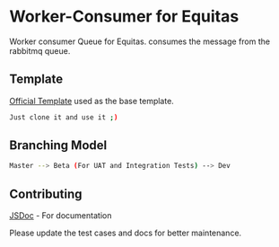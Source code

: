 # Worker-Consumer for Equitas

Worker consumer Queue for Equitas. consumes the message from the rabbitmq queue.

## Template

[Official Template](https://github.com/nestjs/typescript-starter) used as the base template.

```bash
Just clone it and use it ;)
```

## Branching Model

```bash
Master --> Beta (For UAT and Integration Tests) --> Dev
```

## Contributing
[JSDoc](https://jsdoc.app/) - For documentation

Please update the test cases and docs for better maintenance. 
